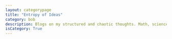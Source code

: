 ```yaml
---
layout: categorypage
title: "Entropy of Ideas"
category: bob
description: Blogs on my structured and chaotic thoughts. Math, science, history, philosophy and sometimes politics.
isCategory: True
---
```

